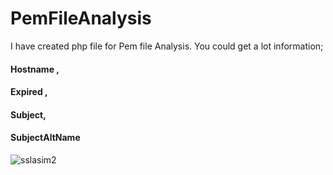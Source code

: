 # PemFileAnalysis
I have created php file for Pem file Analysis. You could get a lot information; 
#### Hostname ,
#### Expired ,
#### Subject,
#### SubjectAltName

![sslasim2](https://user-images.githubusercontent.com/25990177/112390317-5fadc800-8cf6-11eb-8715-c2dcb35efed0.png)
